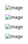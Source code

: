 ![image](https://user-images.githubusercontent.com/55564937/127739896-a7212654-4ba1-4fe2-8243-2bc26a2ee643.png)

![image](https://user-images.githubusercontent.com/55564937/127739899-7b67cc7d-7fbc-4756-99e2-6a4854cdaf30.png)

![image](https://user-images.githubusercontent.com/55564937/127739906-8090da1e-2739-479b-8b0f-020cc6a31290.png)
  
![image](https://user-images.githubusercontent.com/55564937/127819161-4bcd7a60-d016-4acd-ac5f-9b1fd02bd54b.png)
